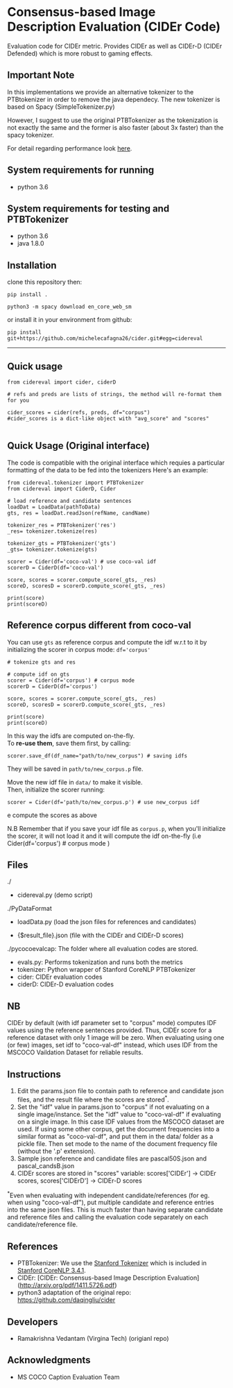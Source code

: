 Consensus-based Image Description Evaluation (CIDEr Code)
===================

Evaluation code for CIDEr metric. Provides CIDEr as well as
CIDEr-D (CIDEr Defended) which is more robust to gaming effects.

## Important Note

In this implementations we provide an alternative tokenizer to the PTBtokenizer in order to remove the java dependecy.
The new tokenizer is based on Spacy (SimpleTokenizer.py)

However, I suggest to use the original PTBTokenizer as the tokenization is not exactly the same and the former is also faster (about 3x faster) than the spacy tokenizer.

For detail regarding performance look [here](important_note.md).

## System requirements for running ##
- python 3.6 

## System requirements for testing and PTBTokenizer
- python 3.6
- java 1.8.0

## Installation

clone this repository then:

```
pip install .

python3 -m spacy download en_core_web_sm

```

or install it in your environment from github:

```
pip install git+https://github.com/michelecafagna26/cider.git#egg=cidereval
```

***


## Quick usage


```
from cidereval import cider, ciderD

# refs and preds are lists of strings, the method will re-format them for you

cider_scores = cider(refs, preds, df="corpus")
#cider_scores is a dict-like object with "avg_score" and "scores"


```


## Quick Usage (Original interface)

The code is compatible with the original interface which requies a particular formatting of the data to be fed into the tokenizers
Here's an example: 

```
from cidereval.tokenizer import PTBTokenizer
from cidereval import CiderD, Cider

# load reference and candidate sentences
loadDat = LoadData(pathToData)
gts, res = loadDat.readJson(refName, candName)

tokenizer_res = PTBTokenizer('res')
_res= tokenizer.tokenize(res)

tokenizer_gts = PTBTokenizer('gts')
_gts= tokenizer.tokenize(gts)

scorer = Cider(df='coco-val') # use coco-val idf
scorerD = CiderD(df='coco-val')

score, scores = scorer.compute_score(_gts, _res)
scoreD, scoresD = scorerD.compute_score(_gts, _res)

print(score)
print(scoreD)

```

## Reference corpus different from coco-val
You can use ```gts``` as reference corpus and compute the idf w.r.t to it by initializing the scorer in corpus mode: ```df='corpus'```

```
# tokenize gts and res

# compute idf on gts
scorer = Cider(df='corpus') # corpus mode
scorerD = CiderD(df='corpus') 

score, scores = scorer.compute_score(_gts, _res)
scoreD, scoresD = scorerD.compute_score(_gts, _res)

print(score)
print(scoreD)

```

In this way the idfs are computed on-the-fly. <br> 
To **re-use them**, save them first, by calling:


```
scorer.save_df(df_name="path/to/new_corpus") # saving idfs

```
They will be saved in  ```path/to/new_corpus.p``` file.<br>

Move the new idf file in ```data/``` to make it visible. <br>
Then, initialize the scorer running:

```
scorer = Cider(df='path/to/new_corpus.p') # use new_corpus idf

```
e compute the scores as above

N.B Remember that if you save your idf file as ```corpus.p```, when you'll initialize the scorer, it will not load it and it will compute the idf on-the-fly (i.e Cider(df='corpus') # corpus mode )

## Files ##
./
- cidereval.py (demo script)

./PyDataFormat
- loadData.py (load the json files for references and candidates)

- {$result\_file}.json (file with the CIDEr and CIDEr-D scores)

./pycocoevalcap: The folder where all evaluation codes are stored.
- evals.py: Performs tokenization and runs both the metrics
- tokenizer: Python wrapper of Stanford CoreNLP PTBTokenizer
- cider: CIDEr evaluation codes
- ciderD: CIDEr-D evaluation codes

## NB
 CIDEr by default (with idf parameter set to "corpus" mode) computes IDF values using the reference sentences provided. Thus, CIDEr score for a reference dataset with only 1 image will be zero. When evaluating using one (or few) images, set idf to "coco-val-df" instead, which uses IDF from the MSCOCO Vaildation Dataset for reliable results.

## Instructions ##
1. Edit the params.json file to contain path to reference and candidate json files, and the result file where the scores are stored<sup>\*</sup>. 
2. Set the "idf" value in params.json to "corpus" if not evaluating on a single image/instance. Set the "idf" value to "coco-val-df" if evaluating on a single image. In this case IDF values from the MSCOCO dataset are used. If using some other corpus, get the document frequencies into a similar format as "coco-val-df", and put them in the data/ folder as a pickle file. Then set mode to the name of the document frequency file (without the '.p' extension).
3. Sample json reference and candidate files are pascal50S.json and pascal_candsB.json
4. CIDEr scores are stored in "scores" variable: scores['CIDEr'] -> CIDEr scores, scores['CIDErD'] -> CIDEr-D scores

<sup>*</sup>Even when evaluating with independent candidate/references (for eg. when using "coco-val-df"), put multiple candidate and reference entries into the same json files. This is much faster than having separate candidate and reference files and calling the evaluation code separately on each candidate/reference file.

## References ##

- PTBTokenizer: We use the [Stanford Tokenizer](http://nlp.stanford.edu/software/tokenizer.shtml) which is included in [Stanford CoreNLP 3.4.1](http://nlp.stanford.edu/software/corenlp.shtml).
- CIDEr: [CIDEr: Consensus-based Image Description Evaluation] (http://arxiv.org/pdf/1411.5726.pdf)
- python3 adaptation of the original repo: https://github.com/daqingliu/cider

## Developers ##
- Ramakrishna Vedantam (Virgina Tech) (origianl repo)

## Acknowledgments ##
- MS COCO Caption Evaluation Team
